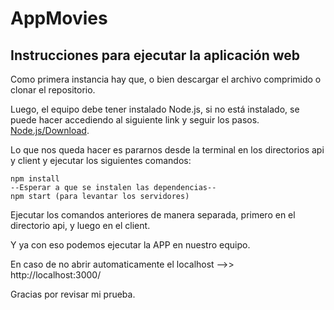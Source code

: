# AppMovies

## Instrucciones para ejecutar la aplicación web

Como primera instancia hay que, o bien descargar el archivo comprimido o clonar el repositorio.

Luego, el equipo debe tener instalado Node.js, si no está instalado, se puede hacer accediendo al siguiente link y seguir los pasos. [Node.js/Download](https://nodejs.org/es/download/).

Lo que nos queda hacer es pararnos desde la terminal en los directorios api y client y ejecutar los siguientes comandos:

```
npm install
--Esperar a que se instalen las dependencias--
npm start (para levantar los servidores)
```
Ejecutar los comandos anteriores de manera separada, primero en el directorio api, y luego en el client. 

Y ya con eso podemos ejecutar la APP  en nuestro equipo. 

En caso de no abrir automaticamente el localhost -->> http://localhost:3000/

Gracias por revisar mi prueba. 

